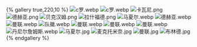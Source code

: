 {% gallery true,220,10 %}
![c罗.webp](https://yancey-note-img.oss-cn-beijing.aliyuncs.com/luo.webp)
![c罗.webp](https://yancey-note-img.oss-cn-beijing.aliyuncs.com/c%E7%BD%97.webp)
![卡瓦尼.png](https://yancey-note-img.oss-cn-beijing.aliyuncs.com/%E5%8D%A1%E7%93%A6%E5%B0%BC.png)
![德赫亚.png](https://yancey-note-img.oss-cn-beijing.aliyuncs.com/%E5%BE%B7%E8%B5%AB%E4%BA%9A.png)
![贝克汉姆.png](https://yancey-note-img.oss-cn-beijing.aliyuncs.com/%E8%B4%9D%E5%85%8B%E6%B1%89%E5%A7%86.png)
![拉什福德.png](https://yancey-note-img.oss-cn-beijing.aliyuncs.com/%E6%8B%89%E4%BB%80%E7%A6%8F%E5%BE%B7.png)
![马夏尔.webp](https://yancey-note-img.oss-cn-beijing.aliyuncs.com/%E9%A9%AC%E5%A4%8F%E5%B0%94.webp)
![德赫亚.webp](https://yancey-note-img.oss-cn-beijing.aliyuncs.com/%E5%BE%B7%E8%B5%AB%E4%BA%9A.webp)
![曼联.webp](https://yancey-note-img.oss-cn-beijing.aliyuncs.com/%E6%9B%BC%E8%81%94.webp)
![队徽.webp](https://yancey-note-img.oss-cn-beijing.aliyuncs.com/%E9%98%9F%E5%BE%BD.webp)
![曼联.webp](https://yancey-note-img.oss-cn-beijing.aliyuncs.com/%E6%9B%BC%E8%81%94%20(2).webp)
![曼联.webp](https://yancey-note-img.oss-cn-beijing.aliyuncs.com/%E6%9B%BC%E8%81%94%20(3).webp)
![曼联.webp](https://yancey-note-img.oss-cn-beijing.aliyuncs.com/%E6%9B%BC%E8%81%94%20(4).webp)
![丹尼尔詹姆斯.webp](https://yancey-note-img.oss-cn-beijing.aliyuncs.com/%E4%B8%B9%E5%B0%BC%E5%B0%94%E8%A9%B9%E5%A7%86%E6%96%AF.webp)
![马夏尔.jpg](https://yancey-note-img.oss-cn-beijing.aliyuncs.com/3236e369a778940d6b004434586a3a5.jpg)
![麦克托米奈.jpg](https://yancey-note-img.oss-cn-beijing.aliyuncs.com/fd979f3765c8c88ff891ac8a7595040.jpg)
![曼联.jpg](https://yancey-note-img.oss-cn-beijing.aliyuncs.com/5912a7b27836014edd40ddac880566a.jpg)
![布林德.jpg](https://yancey-note-img.oss-cn-beijing.aliyuncs.com/2c6a224ab4788d8233a917466d2fbd4.jpg)
{% endgallery %}